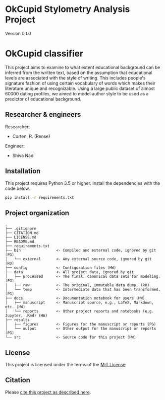 # OkCupid Stylometry Analysis Project

Version 0.1.0
# OkCupid classifier

This project aims to examine to what extent educational background can be inferred from the written text, based on the assumption that educational levels are associated with the style of writing. This includes people's signature fashion of using certain vocabulary of words which makes their literature unique and recognizable. Using a large public dataset of almost 60000 dating profiles, we aimed to model author style to be used as a predictor of educational background.

## Researcher & engineers

Researcher:

- Corten, R. (Rense)

Engineer:

- Shiva Nadi


## Installation

This project requires Python 3.5 or higher. Install the dependencies with the
code below.

```sh
pip install -r requirements.txt
```

## Project organization

```
.
├── .gitignore
├── CITATION.md
├── LICENSE.md
├── README.md
├── requirements.txt
├── bin                <- Compiled and external code, ignored by git (PG)
│   └── external       <- Any external source code, ignored by git (RO)
├── config             <- Configuration files (HW)
├── data               <- All project data, ignored by git
│   ├── processed      <- The final, canonical data sets for modeling. (PG)
│   ├── raw            <- The original, immutable data dump. (RO)
│   └── temp           <- Intermediate data that has been transformed. (PG)
├── docs               <- Documentation notebook for users (HW)
│   ├── manuscript     <- Manuscript source, e.g., LaTeX, Markdown, etc. (HW)
│   └── reports        <- Other project reports and notebooks (e.g. Jupyter, .Rmd) (HW)
├── results
│   ├── figures        <- Figures for the manuscript or reports (PG)
│   └── output         <- Other output for the manuscript or reports (PG)
└── src                <- Source code for this project (HW)

```


## License

This project is licensed under the terms of the [MIT License](/LICENSE.md)

## Citation

Please [cite this project as described here](/CITATION.md).
